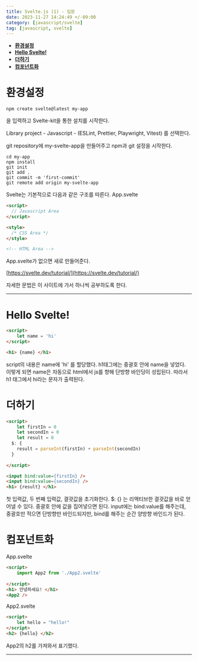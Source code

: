 ```yaml
---
title: Svelte.js (1) - 입문
date: 2023-11-27 14:24:49 +/-09:00
category: [javascript/svelte]
tag: [javascript, svelte]
---
```


- [**환경설정**](#환경설정)
- [**Hello Svelte!**](#hello-svelte)
- [**더하기**](#더하기)
- [**컴포넌트화**](#컴포넌트화)

# **환경설정**

```terminal
npm create svelte@latest my-app
```

을 입력하고 Svelte-kit을 통한 설치를 시작한다.

Library project - Javascript - (ESLint, Prettier, Playwright, Vitest) 를 선택한다.

git repository에 my-svelte-app을 만들어주고 npm과 git 설정을 시작한다.


```terminal
cd my-app
npm install
git init
git add .
git commit -m 'first-commit'
git remote add origin my-svelte-app
```

Svelte는 기본적으로 다음과 같은 구조를 따른다.
App.svelte

```html
<script>
  // Javascript Area
</script>

<style>
  /* CSS Area */
</style>

<!-- HTML Area -->
```

App.svelte가 없으면 새로 만들어준다.

[https://svelte.dev/tutorial/](https://svelte.dev/tutorial/)

자세한 문법은 이 사이트에 가서 하나씩 공부하도록 한다.

---

# **Hello Svelte!**

```html
<script>
	let name = 'hi'
</script>

<h1> {name} </h1>
```

script의 내용은 name에 'hi' 를 할당했다. h1태그에는 중괄호 안에 name을 넣었다. 이렇게 되면 name은 자동으로 html에서 js를 향해 단방향 바인딩이 성립된다. 따라서 h1 태그에서 hi라는 문자가 출력된다.

# **더하기**

```html
<script>
	let firstIn = 0
	let secondIn = 0
	let result = 0
  $: {
    result = parseInt(firstIn) + parseInt(secondIn)
  }
	
</script>

<input bind:value={firstIn} />
<input bind:value={secondIn} />
<h1> {result} </h1>
```

첫 입력값, 두 번째 입력값, 결괏값을 초기화한다.
\$: {} 는 리액티브한 결괏값을 바로 얻어낼 수 있다. 중괄호 안에 값을 집어넣으면 된다.
input에는 bind:value를 해주는데, 중괄호만 적으면 단방향만 바인드되지만, bind를 해주는 순간 양방향 바인드가 된다.

# **컴포넌트화**

App.svelte
```html
<script>
	import App2 from './App2.svelte'
	
</script>
<h1> 안녕하세요! </h1>
<App2 />
```

App2.svelte
```html
<script>
	let hello = "hello!"
</script>
<h2> {hello} </h2>
```

App2의 h2를 가져와서 표기했다.

---